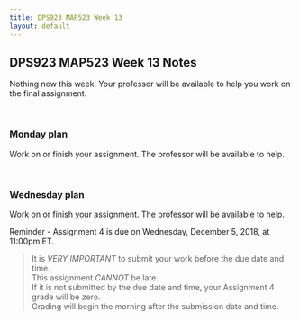 ```yaml
---
title: DPS923 MAP523 Week 13
layout: default
---
```


## DPS923 MAP523 Week 13 Notes

Nothing new this week. Your professor will be available to help you work on the final assignment. 

<br>

### Monday plan

Work on or finish your assignment. The professor will be available to help. 

<br>

### Wednesday plan

Work on or finish your assignment. The professor will be available to help. 

Reminder - Assignment 4 is due on Wednesday, December 5, 2018, at 11:00pm ET. 

> It is *VERY IMPORTANT* to submit your work before the due date and time.  
> This assignment *CANNOT* be late.  
> If it is not submitted by the due date and time, your Assignment 4 grade will be zero.  
> Grading will begin the morning after the submission date and time.  

<br>
